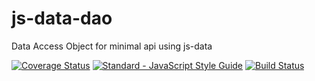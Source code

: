 # js-data-dao
Data Access  Object for minimal api using js-data

[![Coverage Status](https://coveralls.io/repos/github/xdevelsistemas/js-data-dao/badge.svg?branch=master)](https://coveralls.io/github/xdevelsistemas/js-data-dao?branch=master)
[![Standard - JavaScript Style Guide](https://img.shields.io/badge/code%20style-standard-brightgreen.svg)](http://standardjs.com/)
[![Build Status](https://travis-ci.org/xdevelsistemas/js-data-dao.svg?branch=master)](https://travis-ci.org/xdevelsistemas/js-data-dao)



